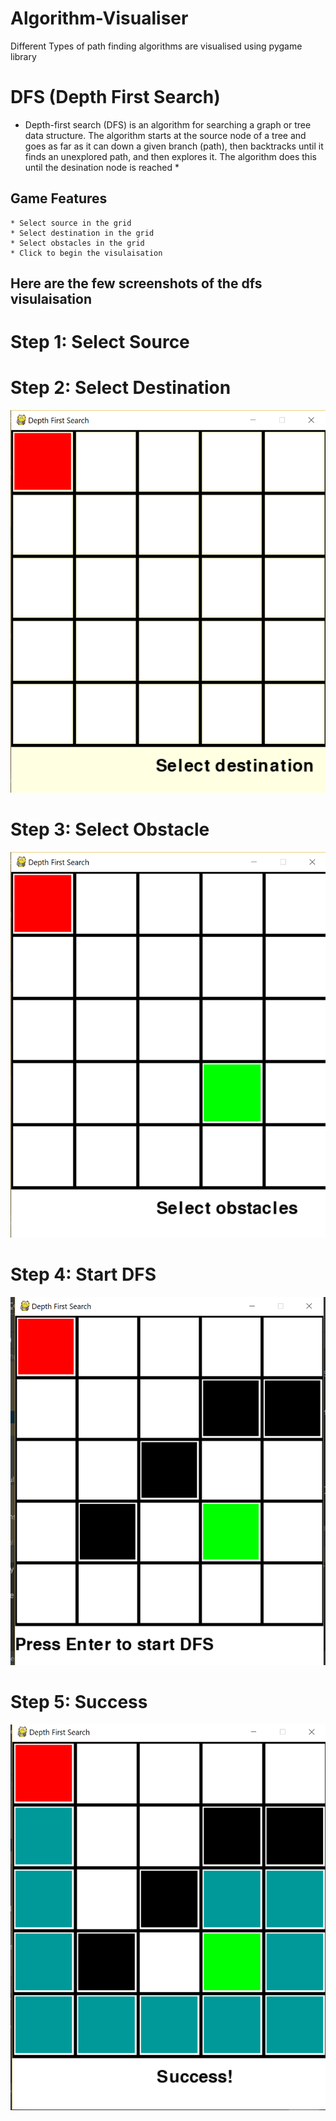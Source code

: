 # Algorithm-Visualiser
Different Types of path finding algorithms are visualised using pygame library

# DFS (Depth First Search)

* Depth-first search (DFS) is an algorithm for searching a graph or tree data structure. The algorithm starts at the source node of a tree and goes as far as it can down a given branch (path), then backtracks until it finds an unexplored path, and then explores it. The algorithm does this until the desination node is reached *

## Game Features
    * Select source in the grid
    * Select destination in the grid
    * Select obstacles in the grid
    * Click to begin the visulaisation

## Here are the few screenshots of the dfs visulaisation

# Step 1: Select Source
   
# Step 2: Select Destination

![destination selection image](https://github.com/giriteja94495/Algorithm-Visualiser/blob/master/Images/DEST_SELECT.png)

# Step 3: Select Obstacle

![obstacle image](https://github.com/giriteja94495/Algorithm-Visualiser/blob/master/Images/OBS_SELECT.png)

# Step 4: Start DFS

![obstacle image](https://github.com/giriteja94495/Algorithm-Visualiser/blob/master/Images/DFS_STEP.png)

# Step 5: Success

![obstacle image](https://github.com/giriteja94495/Algorithm-Visualiser/blob/master/Images/SUCCESS.png)

